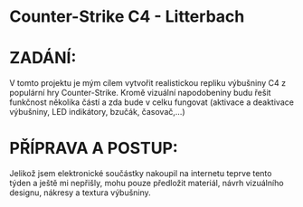 # Counter-Strike C4 - Litterbach

# ZADÁNÍ:

V tomto projektu je mým cílem vytvořit realistickou repliku výbušniny C4 z populární hry Counter-Strike. Kromě vizuální napodobeniny budu řešit funkčnost několika částí a zda bude v celku fungovat (aktivace a deaktivace výbušniny, LED indikátory, bzučák, časovač,…)

# PŘÍPRAVA A POSTUP:

Jelikož jsem elektronické součástky nakoupil na internetu teprve tento týden a ještě mi nepřišly, mohu pouze předložit materiál, návrh vizuálního designu, nákresy a textura výbušniny.

